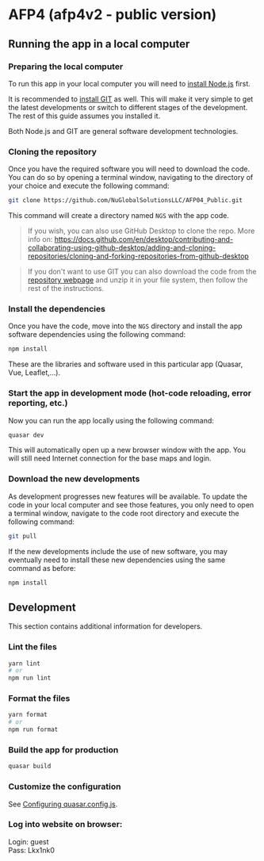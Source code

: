 # AFP4 (afp4v2 - public version)

## Running the app in a local computer

### Preparing the local computer

To run this app in your local computer you will need to [install Node.js](https://nodejs.org/en/download/) first.

It is recommended to [install GIT](https://github.com/git-guides/install-git) as well. This will make it very simple to get the latest developments or switch to different stages of the development. The rest of this guide assumes you installed it.

Both Node.js and GIT are general software development technologies.

### Cloning the repository

Once you have the required software you will need to download the code. You can do so by opening a terminal window, navigating to the directory of your choice and execute the following command:

```bash
git clone https://github.com/NuGlobalSolutionsLLC/AFP04_Public.git
```

This command will create a directory named `NGS` with the app code.

> If you wish, you can also use GitHub Desktop to clone the repo. More info on: https://docs.github.com/en/desktop/contributing-and-collaborating-using-github-desktop/adding-and-cloning-repositories/cloning-and-forking-repositories-from-github-desktop

> If you don't want to use GIT you can also download the code from the [repository webpage](https://github.com/NuGlobalSolutionsLLC/AFP04_Public) and unzip it in your file system, then follow the rest of the instructions.

### Install the dependencies

Once you have the code, move into the `NGS` directory and install the app software dependencies using the following command:

```bash
npm install
```

These are the libraries and software used in this particular app (Quasar, Vue, Leaflet,...).

### Start the app in development mode (hot-code reloading, error reporting, etc.)

Now you can run the app locally using the following command:

```bash
quasar dev
```

This will automatically open up a new browser window with the app. You will still need Internet connection for the base maps and login.

### Download the new developments

As development progresses new features will be available. To update the code in your local computer and see those features, you only need to open a terminal window, navigate to the code root directory and execute the following command:

```bash
git pull
```

If the new developments include the use of new software, you may eventually need to install these new dependencies using the same command as before:

```bash
npm install
```

## Development

This section contains additional information for developers.

### Lint the files

```bash
yarn lint
# or
npm run lint
```

### Format the files

```bash
yarn format
# or
npm run format
```

### Build the app for production

```bash
quasar build
```

### Customize the configuration

See [Configuring quasar.config.js](https://v2.quasar.dev/quasar-cli-vite/quasar-config-js).




### Log into website on browser:
Login: guest   
Pass: Lkx1nk0 
